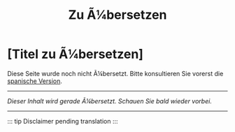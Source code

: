 ﻿---
title: [Zu Ã¼bersetzen]
---

<!-- TODO: translation missing - German version -->

# [Titel zu Ã¼bersetzen]

Diese Seite wurde noch nicht Ã¼bersetzt. Bitte konsultieren Sie vorerst die [spanische Version](/es/mitos-etapas-de-la-vida).

---

*Dieser Inhalt wird gerade Ã¼bersetzt. Schauen Sie bald wieder vorbei.*

---

::: tip
Disclaimer pending translation
:::
